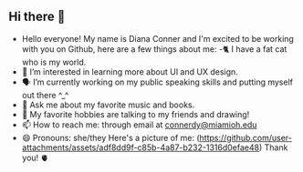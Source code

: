 ## Hi there 👋


- Hello everyone! My name is Diana Conner and I'm excited to be working with you on Github, here are a few things about me:
-🐈 I have a fat cat who is my world.
- 🥸 I’m interested in learning more about UI and UX design.
- 🗣 I’m currently working on my public speaking skills and putting myself out there ^_^ 
- 🎼 Ask me about my favorite music and books.
- 🎨 My favorite hobbies are talking to my friends and drawing!
- 📫 How to reach me: through email at connerdy@miamioh.edu
- 😄 Pronouns: she/they
Here's a picture of me: (https://github.com/user-attachments/assets/adf8dd9f-c85b-4a87-b232-1316d0efae48)
Thank you! 🫀
